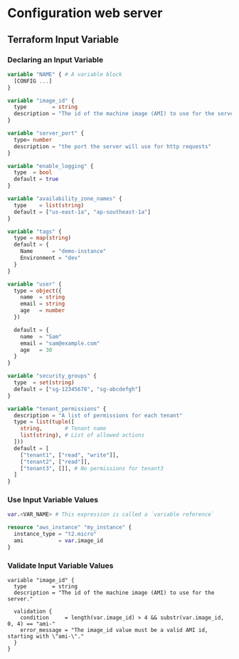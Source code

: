 # Configuration web server

## Terraform Input Variable

### Declaring an Input Variable

```terraform
variable "NAME" { # A variable block
  [CONFIG ...]
}
```

```terraform
variable "image_id" {
  type        = string
  description = "The id of the machine image (AMI) to use for the server."
}
```

```terraform
variable "server_port" {
  type= number
  description = "the port the server will use for http requests"
}
```

```terraform
variable "enable_logging" {
  type	= bool
  default = true
}
```

```terraform
variable "availability_zone_names" {
  type    = list(string)
  default = ["us-east-1a", "ap-southeast-1a"]
}
```

```terraform
variable "tags" {
  type = map(string)
  default = {
    Name      = "demo-instance"
    Environment = "dev"
  }
}
```

```terraform
variable "user" {
  type = object({
    name  = string
    email = string
    age   = number
  })

  default = {
    name  = "Sam"
    email = "sam@example.com"
    age   = 30
  }
}
```

```terraform
variable "security_groups" {
  type	= set(string)
  default = ["sg-12345678", "sg-abcdefgh"]
}
```

```terraform
variable "tenant_permissions" {
  description = "A list of permissions for each tenant"
  type = list(tuple([
    string,       # Tenant name
    list(string), # List of allowed actions
  ]))
  default = [
    ["tenant1", ["read", "write"]],
    ["tenant2", ["read"]],
    ["tenant3", []], # No permissions for tenant3
  ]
}
```

### Use Input Variable Values

```terraform
var.<VAR_NAME> # This expression is called a `variable reference`
```

```terraform
resource "aws_instance" "my_instance" {
  instance_type = "t2.micro"
  ami           = var.image_id
}
```

### Validate Input Variable Values

```
variable "image_id" {
  type        = string
  description = "The id of the machine image (AMI) to use for the server."

  validation {
    condition     = length(var.image_id) > 4 && substr(var.image_id, 0, 4) == "ami-"
    error_message = "The image_id value must be a valid AMI id, starting with \"ami-\"."
  }
}
```